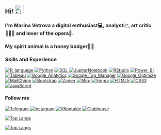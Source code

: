 ## Hi! <img src="https://user-images.githubusercontent.com/1303154/88677602-1635ba80-d120-11ea-84d8-d263ba5fc3c0.gif" width="28px" alt="hi">
### I'm Marina Vetrova a digital enthusiast💻, analyst📈, art critic👩🏻‍🎓 and lover of the opera🎼.
### My spirit animal is a honey badger🍯🦡

### Skills and Experience
[![R_language](https://img.shields.io/badge/-R-090909?style=for-the-badge&logo=r&logoColor=276DC3)]()
[![Python](https://img.shields.io/badge/-Python-090909?style=for-the-badge&logo=python&logoColor=yellow)]()
[![SQL](https://img.shields.io/badge/-SQL-090909?style=for-the-badge&logo=PostgreSQL&logoColor=blue)]()
[![JupiterNotebook](https://img.shields.io/badge/-JupyterHub-090909?style=for-the-badge&logo=Jupyter&logoColor=FF4A00)]()
[![RStudio](https://img.shields.io/badge/-RStudio-090909?style=for-the-badge&logo=RStudio&logoColor=75AADB)]()
[![Power_BI](https://img.shields.io/badge/-Power_BI-090909?style=for-the-badge&logo=power-bi&logoColor=F2C811)]()
[![Tableau](https://img.shields.io/badge/-Tableau-090909?style=for-the-badge&logo=Tableau&logoColor=E97627)]()
[![Google_Analytics](https://img.shields.io/badge/-Google_Analytics-090909?style=for-the-badge&logo=google-analytics&logoColor=E37400)]()
[![Google_Tag_Manager](https://img.shields.io/badge/-GTM-090909?style=for-the-badge&logo=google-tag-manager&logoColor=246FDB)]()
[![Google_Optimize](https://img.shields.io/badge/-Google_Optimize-090909?style=for-the-badge&logo=google-optimize&logoColor=B366F6)]()
[![MailChimp](https://img.shields.io/badge/-MailChimp-090909?style=for-the-badge&logo=MailChimp&logoColor=FFE01B)]()
[![Bootstrap](https://img.shields.io/badge/-Bootstrap-090909?style=for-the-badge&logo=bootstrap&logoColor=7952B3)]()
[![Zapier](https://img.shields.io/badge/-Zapier-090909?style=for-the-badge&logo=zapier&logoColor=FF4A00)]()
[![Miro](https://img.shields.io/badge/-Miro-090909?style=for-the-badge&logo=miro&logoColor=F2C811)](https://miro.com/app/board/o9J_knnnqGQ=/)
[![Figma](https://img.shields.io/badge/-Figma-090909?style=for-the-badge&logo=figma&logoColor=F24E1E)]()
[![HTML5](https://img.shields.io/badge/-HTML5-090909?style=for-the-badge&logo=HTML5&logoColor=E34F26)]()
[![CSS3](https://img.shields.io/badge/-CSS3-090909?style=for-the-badge&logo=CSS3&logoColor=1572B6)]()
[![JavaScript](https://img.shields.io/badge/-JavaScript-090909?style=for-the-badge&logo=JavaScript&logoColor=F7DF1E)]()

### Follow me
[![Telegram](https://img.shields.io/badge/-Telegram-090909?style=for-the-badge&logo=Telegram&logoColor=26A5E4)](https://t.me/marinavetrova)
[![Instagram](https://img.shields.io/badge/-Instagram-090909?style=for-the-badge&logo=Instagram&logoColor=E4405F)](https://www.instagram.com/marina.d.vetrova)
[![VKontakte](https://img.shields.io/badge/-VKontakte-090909?style=for-the-badge&logo=VK&logoColor=4680C2)](https://vk.com/marina_veter)
[![Clubhouse](https://img.shields.io/badge/-Clubhouse-090909?style=for-the-badge&logo=Clubhouse&logoColor=6515DD)](https://www.joinclubhouse.com/@marinavetrova)

[![Top Langs](https://github-readme-stats.vercel.app/api/top-langs/?username=MarinaDVetrova&layout=compact&langs_count=8&theme=highcontrast)]()

[![Top Langs](https://github-readme-streak-stats.herokuapp.com/api/top-langs/?username=MarinaDVetrova&layout=compact&langs_count=8&theme=highcontrast)]()


